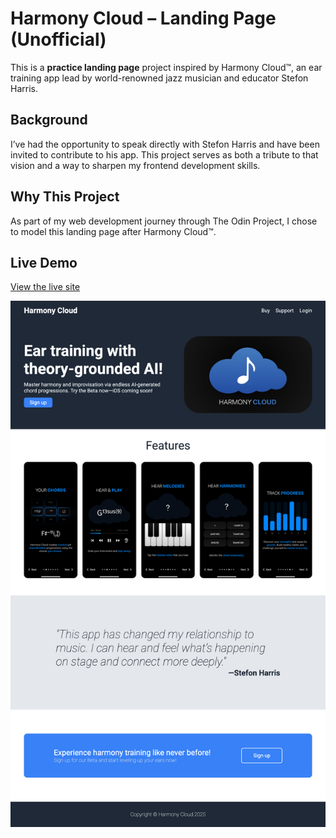 # Harmony Cloud – Landing Page (Unofficial)

This is a **practice landing page** project inspired by Harmony Cloud™, an ear training app lead by world-renowned jazz musician and educator Stefon Harris.

## Background

I’ve had the opportunity to speak directly with Stefon Harris and have been invited to contribute to his app. This project serves as both a tribute to that vision and a way to sharpen my frontend development skills.

## Why This Project
As part of my web development journey through The Odin Project, I chose to model this landing page after Harmony Cloud™.

## Live Demo

[View the live site](https://ivanrsalcedo.github.io/harmony-cloud-landing-page/)

![Screenshot of Harmony Cloud Landing Page](images/screenshot.png)
